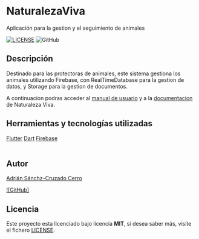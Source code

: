 # NaturalezaViva

Aplicación para la gestion y el seguimiento de animales

[![LICENSE](https://img.shields.io/badge/Lisence-MIT-green)](https://github.com/AdrianSCC/NaturalezaViva/blob/main/LICENSE.md)
![GitHub](https://img.shields.io/github/last-commit/AdrianSCC/NaturalezaViva)

## Descripción

Destinado para las protectoras de animales, este sistema gestiona los animales utilizando Firebase, con RealTimeDatabase para la gestion de datos, y Storage para la gestion de documentos.

A continuacion podras acceder al [manual de usuario](https://adrianscc.github.io/NaturalezaViva/) y a la [documentacion](https://github.com/AdrianSCC/NaturalezaViva/wiki) de Naturaleza Viva.

## Herramientas y tecnologías utilizadas

[Flutter](https://flutter.dev/)
[Dart](https://dart.dev/)
[Firebase](https://firebase.google.com/)
<br />
<br />


## Autor
[Adrián Sánchz-Cruzado Cerro](https://github.com/AdrianSCC) 


[![GitHub]](https://github.com/AdrianSCC)

## Licencia

Este proyecto esta licenciado bajo licencia **MIT**, si desea saber más, visite el fichero [LICENSE](https://github.com/AdrianSCC/NaturalezaViva/blob/main/LICENSE.md).